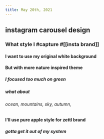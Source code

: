 ```yaml
---
title: May 20th, 2021
---
```


## instagram carousel design
### What style I #capture #[[insta brand]]
#### I want to use my original white background
#### But with more nature inspired theme
##### I focused too much on green
##### what about
###### ocean, mountains, sky, autumn,
#### I'll use pure apple style for zettl brand
##### gotta get it out of my system
######
